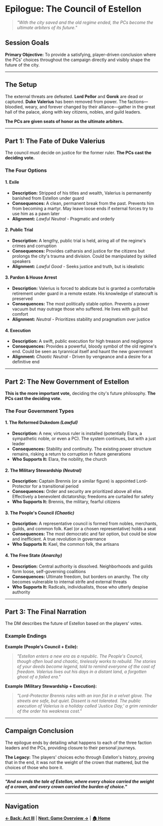 # Epilogue: The Council of Estellon

> *"With the city saved and the old regime ended, the PCs become the ultimate arbiters of its future."*

## Session Goals

**Primary Objective:** To provide a satisfying, player-driven conclusion where the PCs' choices throughout the campaign directly and visibly shape the future of the city.

---

## The Setup

The external threats are defeated. **Lord Pellor** and **Gorok** are dead or captured. **Duke Valerius** has been removed from power. The factions—bloodied, weary, and forever changed by their alliance—gather in the great hall of the palace, along with key citizens, nobles, and guild leaders. 

**The PCs are given seats of honor as the ultimate arbiters.**

---

## Part 1: The Fate of Duke Valerius

The council must decide on justice for the former ruler. **The PCs cast the deciding vote.**

### The Four Options

#### 1. Exile
- **Description:** Stripped of his titles and wealth, Valerius is permanently banished from Estellon under guard
- **Consequences:** A clean, permanent break from the past. Prevents him from becoming a martyr. May leave loose ends if external forces try to use him as a pawn later
- **Alignment:** *Lawful Neutral* - Pragmatic and orderly

#### 2. Public Trial  
- **Description:** A lengthy, public trial is held, airing all of the regime's crimes and corruption
- **Consequences:** Provides catharsis and justice for the citizens but prolongs the city's trauma and division. Could be manipulated by skilled speakers
- **Alignment:** *Lawful Good* - Seeks justice and truth, but is idealistic

#### 3. Pardon & House Arrest
- **Description:** Valerius is forced to abdicate but is granted a comfortable retirement under guard in a remote estate. His knowledge of statecraft is preserved
- **Consequences:** The most politically stable option. Prevents a power vacuum but may outrage those who suffered. He lives with guilt but comfort
- **Alignment:** *Neutral* - Prioritizes stability and pragmatism over justice

#### 4. Execution
- **Description:** A swift, public execution for high treason and negligence
- **Consequences:** Provides a powerful, bloody symbol of the old regime's end. Could be seen as tyrannical itself and haunt the new government
- **Alignment:** *Chaotic Neutral* - Driven by vengeance and a desire for a definitive end

---

## Part 2: The New Government of Estellon

**This is the more important vote,** deciding the city's future philosophy. **The PCs cast the deciding vote.**

### The Four Government Types

#### 1. The Reformed Dukedom *(Lawful)*
- **Description:** A new, virtuous ruler is installed (potentially Elara, a sympathetic noble, or even a PC). The system continues, but with a just leader
- **Consequences:** Stability and continuity. The existing power structure remains, risking a return to corruption in future generations
- **Who Supports It:** Elara, the nobility, the church

#### 2. The Military Stewardship *(Neutral)*
- **Description:** Captain Brennis (or a similar figure) is appointed Lord-Protector for a transitional period
- **Consequences:** Order and security are prioritized above all else. Effectively a benevolent dictatorship; freedoms are curtailed for safety
- **Who Supports It:** Brennis, the military, fearful citizens

#### 3. The People's Council *(Chaotic)*
- **Description:** A representative council is formed from nobles, merchants, guilds, and common folk. Kael (or a chosen representative) holds a seat
- **Consequences:** The most democratic and fair option, but could be slow and inefficient. A true revolution in governance
- **Who Supports It:** Kael, the common folk, the artisans

#### 4. The Free State *(Anarchy)*
- **Description:** Central authority is dissolved. Neighborhoods and guilds form loose, self-governing coalitions
- **Consequences:** Ultimate freedom, but borders on anarchy. The city becomes vulnerable to internal strife and external threats
- **Who Supports It:** Radicals, individualists, those who utterly despise authority

---

## Part 3: The Final Narration

The DM describes the future of Estellon based on the players' votes.

### Example Endings

**Example (People's Council + Exile):**
> *"Estellon enters a new era as a republic. The People's Council, though often loud and chaotic, tirelessly works to rebuild. The stories of your deeds become legend, told to remind everyone of the cost of freedom. Valerius lives out his days in a distant land, a forgotten ghost of a failed era."*

**Example (Military Stewardship + Execution):**
> *"Lord-Protector Brennis rules with an iron fist in a velvet glove. The streets are safe, but quiet. Dissent is not tolerated. The public execution of Valerius is a holiday called 'Justice Day,' a grim reminder of the order his weakness cost."*

---

## Campaign Conclusion

The epilogue ends by detailing what happens to each of the three faction leaders and the PCs, providing closure to their personal journeys.

**The Legacy:** The players' choices echo through Estellon's history, proving that in the end, it was not the weight of the crown that mattered, but the choices of those who bore it.

---

***"And so ends the tale of Estellon, where every choice carried the weight of a crown, and every crown carried the burden of choice."***

---

## Navigation

**[← Back: Act III](act%20iii/act-iii.md)** | **[Next: Game Overview →](../game/game-overview.md)** | **[🏠 Home](../README.md)**